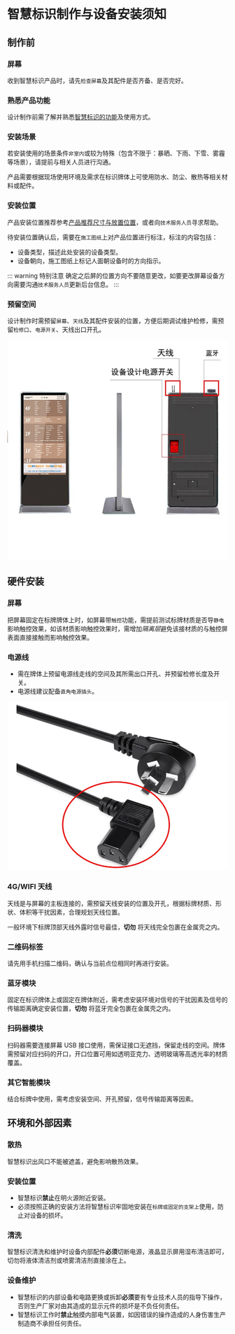 # 智慧标识制作与设备安装须知

## 制作前

### 屏幕

收到智慧标识产品时，请先`检查屏幕`及其配件是否齐备、是否完好。

### 熟悉产品功能

设计制作前需了解并熟悉[智慧标识的功能](../introduction/)及使用方式。

### 安装场景

若安装使用的场景条件`非室内`或较为特殊（包含不限于：暴晒、下雨、下雪、雾霾等场景），请提前与相关人员进行沟通。

产品需要根据现场使用环境及需求在标识牌体上可使用防水、防尘、散热等相关材料或配件。

### 安装位置

产品安装位置推荐参考[产品推荐尺寸与放置位置](../introduction/#产品推荐尺寸与放置位置)，或者向`技术服务人员`寻求帮助。

待安装位置确认后，需要在`施工图纸`上对产品位置进行标注，标注的内容包括：

- 设备类型，描述此处安装的设备类型。
- 设备朝向，施工图纸上标记人面朝设备时的方向指示。

::: warning 特别注意
确定之后屏的位置方向不要随意更改，如要更改屏幕设备方向需要沟通`技术服务人员`更新后台信息。
:::

### 预留空间

设计制作时需预留`屏幕`、`天线`及其配件安装的位置，方便后期调试维护检修，需预留`检修口`、`电源开关`、天线出口开孔。

![预留空间](./images/reservedSpace.jpg)

## 硬件安装

### 屏幕

把屏幕固定在标牌牌体上时，如屏幕带`触控`功能，需提前测试标牌材质是否导`静电`影响触控效果，如该材质影响触控效果时，需增加*隔离层*避免该接材质的与触控屏表面直接接触而影响触控效果。

### 电源线

- 需在牌体上预留电源线走线的空间及其所需出口开孔、并预留检修长度及开关。
- 电源线建议配备`直角电源插头`。

![电源插头](./images/power.jpg)

### 4G/WIFI 天线

天线是与屏幕的主板连接的，需预留天线安装的位置及开孔，根据标牌材质、形状、体积等干扰因素，合理规划天线位置。

一般环境下标牌顶部天线外露时信号最佳，**切勿** 将天线完全包裹在金属壳之内。

### 二维码标签

请先用手机扫描二维码，确认与当前点位相同时再进行安装。

### 蓝牙模块

固定在标识牌体上或固定在牌体附近，需考虑安装环境对信号的干扰因素及信号的传输距离确定安装位置，**切勿** 将蓝牙完全包裹在金属壳之内。

### 扫码器模块

扫码器需要连接屏幕 USB 接口使用，需保证接口无遮挡，保留走线的空间。牌体需预留对应扫码的开口，开口位置可用如透明亚克力、透明玻璃等高透光率的材质覆盖。

### 其它智能模块

结合标牌中使用，需考虑安装空间、开孔预留，信号传输距离等因素。

## 环境和外部因素

### 散热

智慧标识出风口不能被遮盖，避免影响散热效果。

### 安装位置

- 智慧标识**禁止**在明火源附近安装。
- 必须按照正确的安装方法将智慧标识牢固地安装在`标牌或固定的支架上`使用，防止对设备的损坏。

### 清洗

智慧标识清洗和维护时设备内部配件**必须**切断电源，液晶显示屏用湿布清洁即可，切勿将液体清洁剂或喷雾清洁剂直接涂在上。

### 设备维护

- 智慧标识的内部设备和电路更换或拆卸**必须**要有专业技术人员的指导下操作，否则生产厂家对由其造成的显示元件的损坏是不负任何责任。
- 智慧标识工作时**禁止**触摸内部电气装置，如因错误的操作造成的人身伤害生产制造商不承担任何责任。
